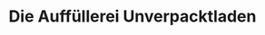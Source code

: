 ---
title: "Die Auffüllerei Unverpacktladen"
url: /frankfurt-am-main/die-auffuellerei-unverpacktladen/
shop: Lebensmittel
---
